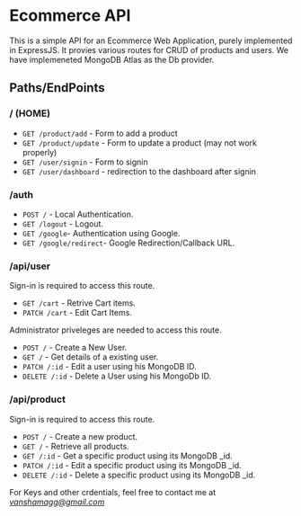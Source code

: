 # Ecommerce API
 
 This is a simple API for an Ecommerce Web Application, purely implemented in ExpressJS. It provies various routes for CRUD of products and users. We have implemeneted MongoDB Atlas as the Db provider. 

 ## Paths/EndPoints

 ### / (HOME)

* `GET /product/add` - Form to add a product
* `GET /product/update` -  Form to update a product (may not work properly)
* `GET /user/signin` -  Form to signin 
* `GET /user/dashboard` - redirection to the dashboard after signin


### /auth

* `POST /` - Local Authentication.
* `GET /logout` -  Logout.
* `GET /google`-  Authentication using Google. 
* `GET /google/redirect`- Google Redirection/Callback URL.

### /api/user

Sign-in is required to access this route.

* `GET /cart` -  Retrive Cart items.
* `PATCH /cart` -  Edit Cart Items.

Administrator priveleges are needed to access this route.

* `POST /` - Create a New User.
* `GET /` - Get details of a existing user.
* `PATCH /:id` -  Edit a user using his MongoDB ID.
* `DELETE /:id` - Delete a User using his MongoDb ID.

### /api/product

Sign-in is required to access this route.

* `POST /` - Create a new product.
* `GET /` -  Retrieve all products.
* `GET /:id` -  Get a specific product using its MongoDB _id.
* `PATCH /:id` - Edit a specific product using its MongoDB _id.
* `DELETE /:id` -  Delete a specific product using its MongoDB _id.

For Keys and other crdentials, feel free to contact me at 
_*vanshamagg@gmail.com*_
